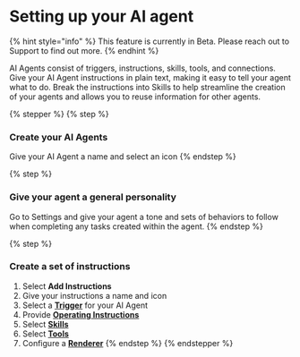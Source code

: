 # Setting up your AI agent

{% hint style="info" %}
This feature is currently in Beta. Please reach out to Support to find out more.&#x20;
{% endhint %}

AI Agents consist of triggers, instructions, skills, tools, and connections. Give your AI Agent instructions in plain text, making it easy to tell your agent what to do. Break the instructions into Skills to help streamline the creation of your agents and allows you to reuse information for other agents.&#x20;

{% stepper %}
{% step %}

### Create your AI Agents

Give your AI Agent a name and select an icon
{% endstep %}

{% step %}

### Give your agent a general personality

Go to Settings and give your agent a tone and sets of behaviors to follow when completing any tasks created within the agent.&#x20;
{% endstep %}

{% step %}

### Create a set of instructions

1. Select **Add Instructions**
2. Give your instructions a name and icon
3. Select a [**Trigger**](https://docs.stackerhq.com/stacker/ai-and-automations/ai-agents-beta/agent-triggers) for your AI Agent
4. Provide [**Operating Instructions**](https://docs.stackerhq.com/stacker/ai-and-automations/ai-agents-beta/operating-instructions)
5. Select [**Skills**](https://docs.stackerhq.com/stacker/ai-and-automations/ai-agents-beta/skills)
6. Select [**Tools**](https://docs.stackerhq.com/stacker/ai-and-automations/ai-agents-beta/tools)
7. Configure a [**Renderer**](https://docs.stackerhq.com/stacker/ai-and-automations/ai-agents-beta/renderer)
   {% endstep %}
   {% endstepper %}

<figure><img src="https://3670244749-files.gitbook.io/~/files/v0/b/gitbook-x-prod.appspot.com/o/spaces%2F6QaGf7ZvNU2Re8mlQTaJ%2Fuploads%2FhhfFwhtLaYXVjwBOygqT%2FCleanShot%202025-04-11%20at%2008.02.39%402x.png?alt=media&#x26;token=121b8747-42be-43e9-b0d4-0b0cfb2df92e" alt=""><figcaption></figcaption></figure>
